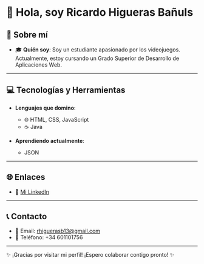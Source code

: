 # 👋 Hola, soy Ricardo Higueras Bañuls

## 🚀 Sobre mí

- 🎓 **Quién soy**: Soy un estudiante apasionado por los videojuegos. Actualmente, estoy cursando un Grado Superior de Desarrollo de Aplicaciones Web.

---

## 💻 Tecnologías y Herramientas

- **Lenguajes que domino**:
  - 🌐 HTML, CSS, JavaScript
  - ☕ Java
  
- **Aprendiendo actualmente**:
  - JSON
 
---

## 🌐 Enlaces

- 🔗 [Mi LinkedIn](https://www.linkedin.com/in/ricardo-higueras/)

---

## 📞 Contacto

- 📧 Email: [rhiguerasb13@gmail.com](rhiguerasb13@gmail.com)
- 📱 Teléfono: +34 601101756

---

✨ ¡Gracias por visitar mi perfil! ¡Espero colaborar contigo pronto! ✨
